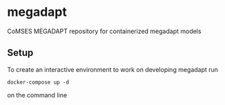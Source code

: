 # megadapt
CoMSES MEGADAPT repository for containerized megadapt models

## Setup

To create an interactive environment to work on developing megadapt run

```
docker-compose up -d
```

on the command line
